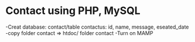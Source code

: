 # Contact using PHP, MySQL

-Creat database: contact/table contactus: id, name, message, eseated_date
-copy folder contact => htdoc/ folder contact
-Turn on MAMP 